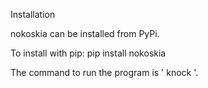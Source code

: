 Installation 

nokoskia can be installed from PyPi.

To install with pip:
 pip install nokoskia


The command to run the program is ' knock '.
